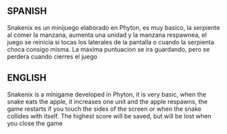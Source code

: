 <h2>SPANISH</h2>

<p>Snakenix es un minijuego elaborado en Phyton, es muy basico, la serpiente al comer la manzana, aumenta una unidad y la manzana respawnea, el juego se reinicia si tocas los laterales de la pantalla o cuando la serpienta choca consigo misma. La maxima puntuacion se ira guardando, pero se perdera cuando cierres el juego</p>

<h2>ENGLISH</h2>

<p>Snakenix is a minigame developed in Phyton, it is very basic, when the snake eats the apple, it increases one unit and the apple respawns, the game restarts if you touch the sides of the screen or when the snake collides with itself. The highest score will be saved, but will be lost when you close the game</p>